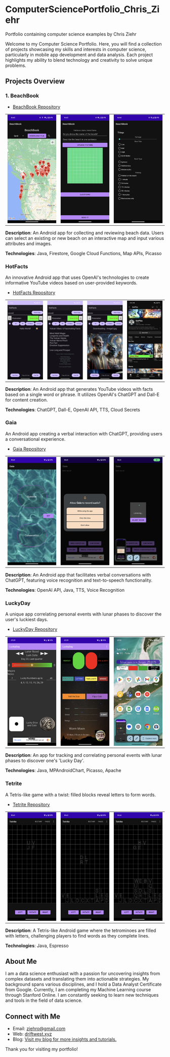 # ComputerSciencePortfolio_Chris_Ziehr
Portfolio containing computer science examples by Chris Ziehr

Welcome to my Computer Science Portfolio. Here, you will find a collection of projects showcasing my skills and interests in computer science, particularly in mobile app development and data analysis. Each project highlights my ability to blend technology and creativity to solve unique problems.

## Projects Overview

### 1. BeachBook

- [BeachBook Repository](https://github.com/ziehro/BeachBook)

<table>
  <tr>
    <td><img src="./images/BeachBook/app1.png" width="100%" alt="Beach Selection Screenshot"></td>
    <td><img src="./images/BeachBook/app2.png" width="100%" alt="Data Input Screenshot"></td>
    <td><img src="./images/BeachBook/app3.png" width="100%" alt="Beach Details Screenshot"></td>
  </tr>
</table>

**Description**: An Android app for collecting and reviewing beach data. Users can select an existing or new beach on an interactive map and input various attributes and images.

**Technologies**: Java, Firestore, Google Cloud Functions, Map APIs, Picasso

### HotFacts
An innovative Android app that uses OpenAI's technologies to create informative YouTube videos based on user-provided keywords.

- [HotFacts Repository](https://github.com/ziehro/HotFacts)

<table>
  <tr>
    <td><img src="./HotFacts/hotfacts1.png" width="100%" alt="Conversation Interface Screenshot"></td>
    <td><img src="./HotFacts/hotfacts2.png" width="100%" alt="Voice Recognition Screenshot"></td>
    <td><img src="./HotFacts/hotfacts3.png" width="100%" alt="Chat Display Screenshot"></td>
    <td><a href="https://www.youtube.com/watch?v=ulBe9LpDE_U" target="_blank"><img src="./HotFacts/hotfacts5.png" width="100%" alt="YouTube Channel Link"></a></td>
  </tr>
</table>

**Description**: An Android app that generates YouTube videos with facts based on a single word or phrase. It utilizes OpenAI's ChatGPT and Dall-E for content creation.



**Technologies**: ChatGPT, Dall-E, OpenAI API, TTS, Cloud Secrets


### Gaia
An Android app creating a verbal interaction with ChatGPT, providing users a conversational experience.

- [Gaia Repository](https://github.com/ziehro/Chet)

<table>
  <tr>
    <td><img src="./Gaia/gaia1.png" width="100%" alt="Conversation Interface Screenshot"></td>
    <td><img src="./Gaia/gaia2.png" width="100%" alt="Voice Recognition Screenshot"></td>
    <td><img src="./Gaia/gaia3.png" width="100%" alt="Chat Display Screenshot"></td>
  </tr>
</table>

**Description**: An Android app that facilitates verbal conversations with ChatGPT, featuring voice recognition and text-to-speech functionality.

**Technologies**: OpenAI API, Java, TTS, Voice Recognition


### LuckyDay
A unique app correlating personal events with lunar phases to discover the user's luckiest days.

- [LuckyDay Repository](https://github.com/ziehro/LuckyDay)

<table>
  <tr>
    <td><img src="./LuckyDay/luckyday1.png" width="100%" alt="Conversation Interface Screenshot"></td>
    <td><img src="./LuckyDay/luckyday2.png" width="100%" alt="Voice Recognition Screenshot"></td>
    <td><img src="./LuckyDay/luckyday4.png" width="100%" alt="Chat Display Screenshot"></td>
  </tr>
</table>

**Description**: An app for tracking and correlating personal events with lunar phases to discover one's 'Lucky Day'.

**Technologies**: Java, MPAndroidChart, Picasso, Apache


### Tetrite
A Tetris-like game with a twist: filled blocks reveal letters to form words.

- [Tetrite Repository](https://github.com/ziehro/Tetrite)

<table>
  <tr>
    <td><img src="./Tetrite/tetrite1.png" width="100%" alt="Game Begins"></td>
    <td><img src="./Tetrite/tetrite2.png" width="100%" alt="Tetris Gameplay"></td>
    <td><img src="./Tetrite/tetrite3.png" width="100%" alt="Words"></td>
  </tr>
</table>

**Description**: A Tetris-like Android game where the tetrominoes are filled with letters, challenging players to find words as they complete lines.

**Technologies**: Java, Espresso


## About Me

I am a data science enthusiast with a passion for uncovering insights from complex datasets and translating them into actionable strategies. My background spans various disciplines, and I hold a Data Analyst Certificate from Google. Currently, I am completing my Machine Learning course through Stanford Online. I am constantly seeking to learn new techniques and tools in the field of data science.

## Connect with Me

- Email: [ziehro@gmail.com](mailto:ziehro@gmail.com)
- Web: [driftwest.xyz](https://driftwest.xyz)
- Blog: [Visit my blog for more insights and tutorials.](https://driftwest.xyz/blog)

Thank you for visiting my portfolio!
